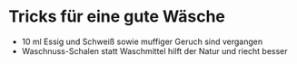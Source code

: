# Tricks für eine gute Wäsche

* 10 ml Essig und Schweiß sowie muffiger Geruch sind vergangen
* Waschnuss-Schalen statt Waschmittel hilft der Natur und riecht besser
